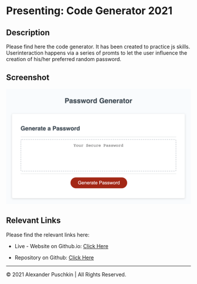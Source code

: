 # Presenting: Code Generator 2021

## Description

Please find here the code generator. It has been created to practice js skills. Userinteraction happens via a series of promts to let the user influence the creation of his/her preferred random password.


## Screenshot

![Code Generator Demo](./img/screenshot.png)


## Relevant Links

Please find the relevant links here:

* Live - Website on Github.io: [Click Here](https://alexanderpuschkinberlin.github.io/Code-Generator-2021/)

* Repository on Github: [Click Here](https://github.com/alexanderpuschkinberlin/Code-Generator-2021)


- - -
© 2021 Alexander Puschkin | All Rights Reserved.
